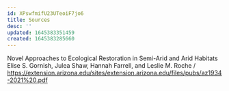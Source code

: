 ```yaml
---
id: XPswfmifU23UTeoiF7jo6
title: Sources
desc: ''
updated: 1645383351459
created: 1645383285660
---
```

Novel Approaches to Ecological Restoration in Semi-Arid and Arid Habitats Elise S. Gornish, Julea Shaw,  Hannah Farrell, and Leslie M. Roche / https://extension.arizona.edu/sites/extension.arizona.edu/files/pubs/az1934-2021%20.pdf
